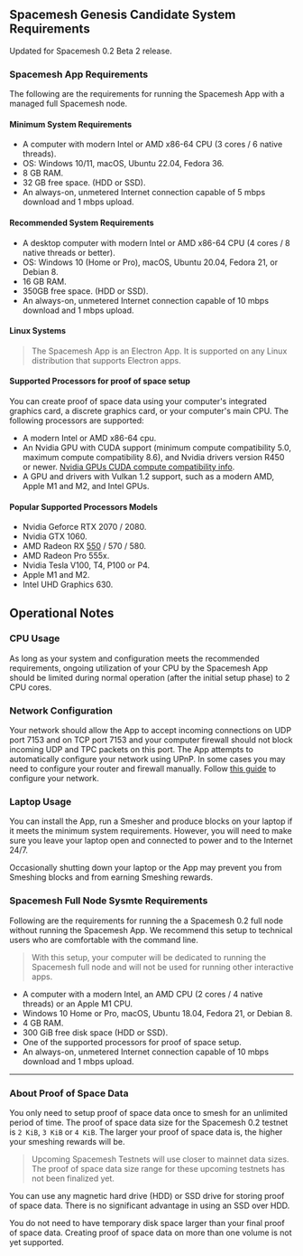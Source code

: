 ## Spacemesh Genesis Candidate System Requirements

Updated for Spacemesh 0.2 Beta 2 release.

### Spacemesh App Requirements
The following are the requirements for running the Spacemesh App with a managed full Spacemesh node.

#### Minimum System Requirements

- A computer with modern Intel or AMD x86-64 CPU (3 cores / 6 native threads).
- OS: Windows 10/11, macOS, Ubuntu 22.04, Fedora 36.
- 8 GB RAM.
- 32 GB free space. (HDD or SSD).
- An always-on, unmetered Internet connection capable of 5 mbps download and 1 mbps upload.

#### Recommended System Requirements

- A desktop computer with modern Intel or AMD x86-64 CPU (4 cores / 8 native threads or better).
- OS: Windows 10 (Home or Pro), macOS, Ubuntu 20.04, Fedora 21, or Debian 8.
- 16 GB RAM.
- 350GB free space. (HDD or SSD).
- An always-on, unmetered Internet connection capable of 10 mbps download and 1 mbps upload.

#### Linux Systems
> The Spacemesh App is an Electron App. It is supported on any Linux distribution that supports Electron apps.

#### Supported Processors for proof of space setup

You can create proof of space data using your computer's integrated graphics card, a discrete graphics card, or your computer's main CPU. The following processors are supported:

- A modern Intel or AMD x86-64 cpu.
- An Nvidia GPU with CUDA support (minimum compute compatibility 5.0, maximum compute compatibility 8.6), and Nvidia drivers version R450 or newer. [Nvidia GPUs CUDA compute compatibility info](https://developer.nvidia.com/cuda-gpus).
- A GPU and drivers with Vulkan 1.2 support, such as a modern AMD, Apple M1 and M2, and Intel GPUs.

#### Popular Supported Processors Models

- Nvidia Geforce RTX 2070 / 2080.
- Nvidia GTX 1060.
- AMD Radeon RX [550](https://www.newegg.com/onda-model-rx550-4g/p/1DW-00C1-00001) / 570 / 580.
- AMD Radeon Pro 555x.
- Nvidia Tesla V100, T4, P100 or P4.
- Apple M1 and M2.
- Intel UHD Graphics 630.


## Operational Notes

### CPU Usage
As long as your system and configuration meets the recommended requirements, ongoing utilization of your CPU by the Spacemesh App should be limited during normal operation (after the initial setup phase) to 2 CPU cores.

### Network Configuration
Your network should allow the App to accept incoming connections on UDP port 7153 and on TCP port 7153 and your computer firewall should not block incoming UDP and TPC packets on this port. The App attempts to automatically configure your network using UPnP. In some cases you may need to configure your router and firewall manually. Follow [this guide](netconfig.md) to configure your network.

### Laptop Usage
You can install the App, run a Smesher and produce blocks on your laptop if it meets the minimum system requirements. However, you will need to make sure you leave your laptop open and connected to power and to the Internet 24/7.

Occasionally shutting down your laptop or the App may prevent you from Smeshing blocks and from earning Smeshing rewards.

### Spacemesh Full Node Sysmte Requirements

Following are the requirements for running the a Spacemesh 0.2 full node without running the Spacemesh App. We recommend this setup to technical users who are comfortable with the command line.

> With this setup, your computer will be dedicated to running the Spacemesh full node and will not be used for running other interactive apps.

- A computer with a modern Intel, an AMD CPU (2 cores / 4 native threads) or an Apple M1 CPU.
- Windows 10 Home or Pro, macOS, Ubuntu 18.04, Fedora 21, or Debian 8.
- 4 GB RAM.
- 300 GiB free disk space (HDD or SSD).
- One of the supported processors for proof of space setup.
- An always-on, unmetered Internet connection capable of 10 mbps download and 1 mbps upload.

---

### About Proof of Space Data

You only need to setup proof of space data once to smesh for an unlimited period of time. The proof of space data size for the Spacemesh 0.2 testnet is `2 KiB`, `3 KiB` or `4 KiB`. The larger your proof of space data is, the higher your smeshing rewards will be.

> Upcoming Spacemesh Testnets will use closer to mainnet data sizes. The proof of space data size range for these upcoming testnets has not been finalized yet.

You can use any magnetic hard drive (HDD) or SSD drive for storing proof of space data. There is no significant advantage in using an SSD over HDD.

You do not need to have temporary disk space larger than your final proof of space data. Creating proof of space data on more than one volume is not yet supported.
